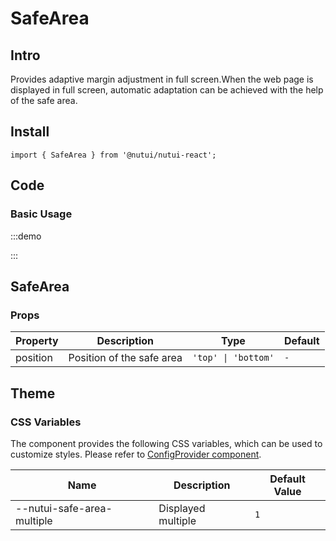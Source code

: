 # SafeArea

## Intro

Provides adaptive margin adjustment in full screen.When the web page is displayed in full screen, automatic adaptation can be achieved with the help of the safe area.


## Install 

```tsx
import { SafeArea } from '@nutui/nutui-react';
```

## Code

### Basic Usage

:::demo

<CodeBlock src='h5/demo1.tsx'></CodeBlock>

:::


## SafeArea

### Props

| Property | Description | Type | Default |
| --- | --- | --- | --- |
| position | Position of the safe area | `'top' \| 'bottom'` | `-` |

## Theme

### CSS Variables

The component provides the following CSS variables, which can be used to customize styles. Please refer to [ConfigProvider component](#/en-US/component/configprovider).

| Name | Description | Default Value |
| --- | --- | --- |
| \--nutui-safe-area-multiple | Displayed multiple | `1` |